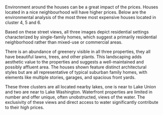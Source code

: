 Environment around the houses can be a great impact of the prices. Houses located in a nice neighbourhood will have higher prices. Below are the environmental analysis of the most three most expensive houses located in cluster 4, 5 and 6.

<!-- split here -->

Based on these street views, all three images depict residential settings characterized by single-family homes, which suggest a primarily residential neighborhood rather than mixed-use or commercial areas.

There is an abundance of greenery visible in all three properties, they all have beautiful lawns, trees, and other plants. This landscaping adds aesthetic value to the properties and suggests a well-maintained and possibly affluent area. The houses shown feature distinct architectural styles but are all representative of typical suburban family homes, with elements like multiple stories, garages, and spacious front yards.

<!-- split here -->

These three clusters are all located nearby lakes, one is near to Lake Union and two are near to Lake Washington. Waterfront properties are limited in number and offer unique, often unobstructed, views of the water. The exclusivity of these views and direct access to water significantly contribute to their high prices.